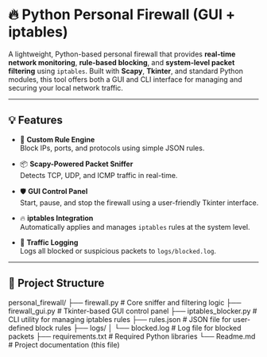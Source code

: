 # 🔥 Python Personal Firewall (GUI + iptables)

A lightweight, Python-based personal firewall that provides **real-time network monitoring**, **rule-based blocking**, and **system-level packet filtering** using `iptables`. Built with **Scapy**, **Tkinter**, and standard Python modules, this tool offers both a GUI and CLI interface for managing and securing your local network traffic.

---

## 💡 Features

- 🧠 **Custom Rule Engine**  
  Block IPs, ports, and protocols using simple JSON rules.

- 📦 **Scapy-Powered Packet Sniffer**  
  Detects TCP, UDP, and ICMP traffic in real-time.

- 🛡️ **GUI Control Panel**  
  Start, pause, and stop the firewall using a user-friendly Tkinter interface.

- 🔥 **iptables Integration**  
  Automatically applies and manages `iptables` rules at the system level.

- 🧾 **Traffic Logging**  
  Logs all blocked or suspicious packets to `logs/blocked.log`.

---

## 📁 Project Structure

personal_firewall/
├── firewall.py             # Core sniffer and filtering logic
├── firewall_gui.py         # Tkinter-based GUI control panel
├── iptables_blocker.py     # CLI utility for managing iptables rules
├── rules.json              # JSON file for user-defined block rules
├── logs/
│   └── blocked.log         # Log file for blocked packets
├── requirements.txt        # Required Python libraries
└── Readme.md               # Project documentation (this file)
